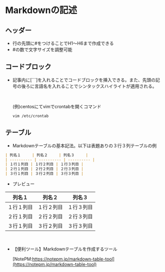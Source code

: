# Markdownの記述

## ヘッダー

- 行の先頭に#をつけることでH1～H6まで作成できる
- #の数で文字サイズを調整可能

## コードブロック

- 記事内に[```]を入れることでコードブロックを挿入できる。また、先頭の記号の後ろに言語名を入れることでシンタックスハイライトが適用される。

    </br>

    (例)centosにてvimでcrontabを開くコマンド

    ```centos
    vim /etc/crontab
    ```

## テーブル

- Markdownテーブルの基本記法。以下は表題ありの３行３列テーブルの例

```markdown
| 列名１     | 列名２     | 列名３     | 
| ---------- | ---------- | ---------- | 
| １行１列目 | １行２列目 | １行３列目 | 
| ２行１列目 | ２行２列目 | ２行３列目 | 
| ３行１列目 | ３行２列目 | ３行３列目 | 
```

- プレビュー
  
| 列名１     | 列名２     | 列名３     |
| ---------- | ---------- | ---------- |
| １行１列目 | １行２列目 | １行３列目 |
| ２行１列目 | ２行２列目 | ２行３列目 |
| ３行１列目 | ３行２列目 | ３行３列目 |

</br>

- 【便利ツール】Markdownテーブルを作成するツール
  
    [NotePM:https://notepm.jp/markdown-table-tool](https://notepm.jp/markdown-table-tool)
